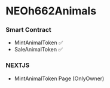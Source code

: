 # NEOh662Animals

### Smart Contract

- MintAnimalToken ✅
- SaleAnimalToken ✅

### NEXTJS

- MintAnimalToken Page (OnlyOwner)
